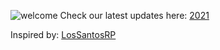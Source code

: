 ![welcome](https://www.dutch-players.nl/wp-content/uploads/2020/06/dutchplayers_welcome-1024x64.png)
Check our latest updates here: [2021](https://github.com/dutchplayers/FiveM-Resources) 

Inspired by:
[LosSantosRP](https://github.com/wowpanda/lsrp-motels)
